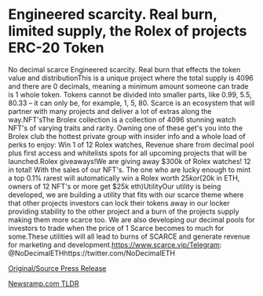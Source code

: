 # Engineered scarcity. Real burn, limited supply, the Rolex of projects ERC-20 Token

No decimal scarce Engineered scarcity. Real burn that effects the token value and distributionThis is a unique project where the total supply is 4096 and there are 0 decimals, meaning a minimum amount someone can trade is 1 whole token. Tokens cannot be divided into smaller parts, like 0.99, 5.5, 80.33 – it can only be, for example, 1, 5, 80. Scarce is an ecosystem that will partner with many projects and deliver a lot of extras along the way.NFT'sThe Brolex collection is a collection of 4096 stunning watch NFT's of varying traits and rarity. Owning one of these get's you into the Brolex club the hottest private group with insider info and a whole load of perks to enjoy: Win 1 of 12 Rolex watches, Revenue share from decimal pool plus first access and whitelists spots for all upcoming projects that will be launched.Rolex giveaways!We are giving away $300k of Rolex watches! 12 in total! With the sales of our NFT's. The one who are lucky enough to mint a top 0.1% rarest will automatically win a Rolex worth $25k or ($20k in ETH, owners of 12 NFT's or more get $25k eth)UtilityOur utility is being developed, we are building a utility that fits with our scarce theme where that other projects investors can lock their tokens away in our locker providing stability to the other project and a burn of the projects supply making them more scarce too. We are also developing our decimal pools for investors to trade when the price of 1 Scarce becomes to much for some.These utilities will all lead to burns of SCARCE and generate revenue for marketing and development.https://www.scarce.vip/Telegram: @NoDecimalETHhttps://twitter.com/NoDecimalETH 

[Original/Source Press Release](https://blockchainwire.io/press-release/engineered-scarcity-real-burn-limited-supply-the-rolex-of-projects-erc-20-token-) 

[Newsramp.com TLDR](https://newsramp.com/None) 